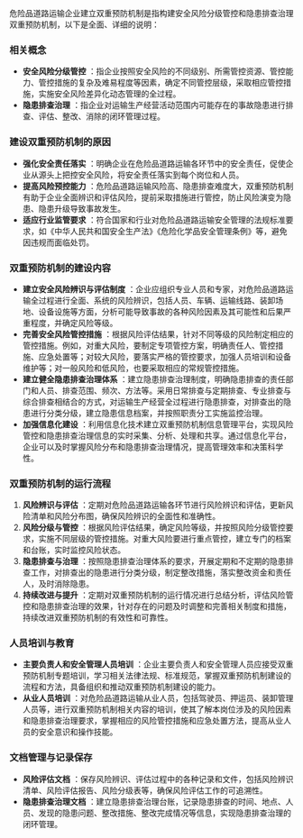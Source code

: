 危险品道路运输企业建立双重预防机制是指构建安全风险分级管控和隐患排查治理双重预防机制，以下是全面、详细的说明：

### 相关概念

  * **安全风险分级管控** ：指企业按照安全风险的不同级别、所需管控资源、管控能力、管控措施的复杂及难易程度等因素，确定不同管控层级，采取相应管控措施，实施安全风险差异化动态管理的全过程。
  * **隐患排查治理** ：指企业对运输生产经营活动范围内可能存在的事故隐患进行排查、评估、整改、消除的闭环管理过程。

### 建设双重预防机制的原因

  * **强化安全责任落实** ：明确企业在危险品道路运输各环节中的安全责任，促使企业从源头上把控安全风险，将安全责任落实到每个岗位和人员。
  * **提高风险预控能力** ：危险品道路运输风险高、隐患排查难度大，双重预防机制有助于企业全面辨识和评估风险，提前采取措施进行管控，防止风险演变为隐患、隐患升级导致事故发生。
  * **适应行业监管要求** ：符合国家和行业对危险品道路运输安全管理的法规标准要求，如《中华人民共和国安全生产法》《危险化学品安全管理条例》等，避免因违规而面临处罚。

### 双重预防机制的建设内容

  * **建立安全风险辨识与评估制度** ：企业应组织专业人员和专家，对危险品道路运输全过程进行全面、系统的风险辨识，包括人员、车辆、运输线路、装卸场地、设备设施等方面，分析可能导致事故的各种风险因素及其可能性和后果严重程度，并确定风险等级。
  * **完善安全风险管控措施** ：根据风险评估结果，针对不同等级的风险制定相应的管控措施。例如，对重大风险，要制定专项管控方案，明确责任人、管控措施、应急处置等；对较大风险，要落实严格的管控要求，加强人员培训和设备维护等；对一般风险和低风险，也要采取相应的常规管控措施。
  * **建立健全隐患排查治理体系** ：建立隐患排查治理制度，明确隐患排查的责任部门和人员、排查范围、频次、方法等。采用日常排查与定期排查、专业排查与综合排查相结合的方式，对运输生产经营全过程进行隐患排查，对排查出的隐患进行分类分级，建立隐患信息档案，并按照职责分工实施监控治理。
  * **加强信息化建设** ：利用信息化技术建立双重预防机制信息管理平台，实现风险管控和隐患排查治理信息的实时采集、分析、处理和共享。通过信息化平台，企业可以及时掌握风险分布和隐患排查治理情况，提高管理效率和决策科学性。

### 双重预防机制的运行流程

  1. **风险辨识与评估** ：定期对危险品道路运输各环节进行风险辨识和评估，更新风险清单和风险分布图，确保风险辨识的全面性和准确性。
  2. **风险分级与管控** ：根据风险评估结果，确定风险等级，并按照风险分级管控要求，实施不同层级的管控措施。对重大风险要进行重点管控，建立专门的档案和台账，实时监控风险状态。
  3. **隐患排查与治理** ：按照隐患排查治理体系的要求，开展定期和不定期的隐患排查工作，对排查出的隐患进行分类分级，制定整改措施，落实整改资金和责任人，及时消除隐患。
  4. **持续改进与提升** ：定期对双重预防机制的运行情况进行总结分析，评估风险管控和隐患排查治理的效果，针对存在的问题及时调整和完善相关制度和措施，持续改进双重预防机制的有效性和可靠性。

### 人员培训与教育

  * **主要负责人和安全管理人员培训** ：企业主要负责人和安全管理人员应接受双重预防机制专题培训，学习相关法律法规、标准规范，掌握双重预防机制建设的流程和方法，具备组织和推动双重预防机制建设的能力。
  * **从业人员培训** ：对危险品道路运输从业人员，包括驾驶员、押运员、装卸管理人员等，进行双重预防机制相关内容的培训，使其了解本岗位涉及的风险因素和隐患排查治理要求，掌握相应的风险管控措施和应急处置方法，提高从业人员的安全意识和操作技能。

### 文档管理与记录保存

  * **风险评估文档** ：保存风险辨识、评估过程中的各种记录和文件，包括风险辨识清单、风险评估报告、风险分级表等，确保风险评估工作的可追溯性。
  * **隐患排查治理文档** ：建立隐患排查治理台账，记录隐患排查的时间、地点、人员、发现的隐患问题、整改措施、整改完成情况等信息，实现隐患排查治理的闭环管理。